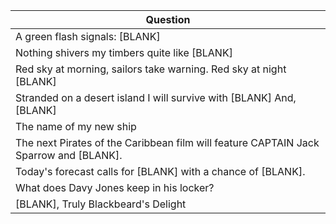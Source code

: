 Question |
--- |
A green flash signals: [BLANK] |
Nothing shivers my timbers quite like [BLANK] |
Red sky at morning, sailors take warning. Red sky at night [BLANK] |
Stranded on a desert island I will survive with [BLANK] And,[BLANK] |
The name of my new ship |
The next Pirates of the Caribbean film will feature CAPTAIN Jack Sparrow and [BLANK]. |
Today's forecast calls for [BLANK] with a chance of [BLANK]. |
What does Davy Jones keep in his locker? |
[BLANK], Truly Blackbeard's Delight |
